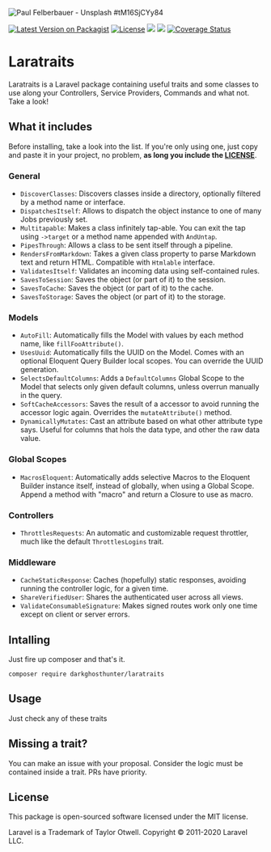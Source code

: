 ![Paul Felberbauer - Unsplash #tM16SjCYy84](https://images.unsplash.com/photo-1526814895543-b5be7268dd1e?ixlib=rb-1.2.1&ixid=eyJhcHBfaWQiOjEyMDd9&auto=format&fit=crop&w=1200&h=400&q=80)

[![Latest Version on Packagist](https://img.shields.io/packagist/v/darkghosthunter/laratraits.svg?style=flat-square)](https://packagist.org/packages/darkghosthunter/laratraits) [![License](https://poser.pugx.org/darkghosthunter/laratraits/license)](https://packagist.org/packages/darkghosthunter/laratraits)
![](https://img.shields.io/packagist/php-v/darkghosthunter/laratraits.svg)
 ![](https://github.com/DarkGhostHunter/Laratraits/workflows/PHP%20Composer/badge.svg)
[![Coverage Status](https://coveralls.io/repos/github/DarkGhostHunter/Laratraits/badge.svg?branch=master)](https://coveralls.io/github/DarkGhostHunter/Laratraits?branch=master)

# Laratraits

Laratraits is a Laravel package containing useful traits and some classes to use along your Controllers, Service Providers, Commands and what not. Take a look!

## What it includes

Before installing, take a look into the list. If you're only using one, just copy and paste it in your project, no problem, **as long you include the [LICENSE](LICENSE.md)**.

### General

* `DiscoverClasses`: Discovers classes inside a directory, optionally filtered by a method name or interface.
* `DispatchesItself`: Allows to dispatch the object instance to one of many Jobs previously set.
* `Multitapable`: Makes a class infinitely tap-able. You can exit the tap using `->target` or a method name appended with `AndUntap`.
* `PipesThrough`: Allows a class to be sent itself through a pipeline.
* `RendersFromMarkdown`: Takes a given class property to parse Markdown text and return HTML. Compatible with `Htmlable` interface.
* `ValidatesItself`: Validates an incoming data using self-contained rules.
* `SavesToSession`: Saves the object (or part of it) to the session.
* `SavesToCache`: Saves the object (or part of it) to the cache.
* `SavesToStorage`: Saves the object (or part of it) to the storage.

### Models

* `AutoFill`: Automatically fills the Model with values by each method name, like `fillFooAttribute()`.
* `UsesUuid`: Automatically fills the UUID on the Model. Comes with an optional Eloquent Query Builder local scopes. You can override the UUID generation.
* `SelectsDefaultColumns`: Adds a `DefaultColumns` Global Scope to the Model that selects only given default columns, unless overrun manually in the query.
* `SoftCacheAccessors`: Saves the result of a accessor to avoid running the accessor logic again. Overrides the `mutateAttribute()` method.
* `DynamicallyMutates`: Cast an attribute based on what other attribute type says. Useful for columns that hols the data type, and other the raw data value.

### Global Scopes

* `MacrosEloquent`: Automatically adds selective Macros to the Eloquent Builder instance itself, instead of globally, when using a Global Scope. Append a method with "macro" and return a Closure to use as macro.

### Controllers

* `ThrottlesRequests`: An automatic and customizable request throttler, much like the default `ThrottlesLogins` trait.

### Middleware

* `CacheStaticResponse`: Caches (hopefully) static responses, avoiding running the controller logic, for a given time.
* `ShareVerifiedUser`: Shares the authenticated user across all views.
* `ValidateConsumableSignature`: Makes signed routes work only one time except on client or server errors.

## Intalling

Just fire up composer and that's it.

    composer require darkghosthunter/laratraits


## Usage

Just check any of these traits

## Missing a trait?

You can make an issue with your proposal. Consider the logic must be contained inside a trait. PRs have priority.

## License

This package is open-sourced software licensed under the MIT license.

Laravel is a Trademark of Taylor Otwell. Copyright © 2011-2020 Laravel LLC.
